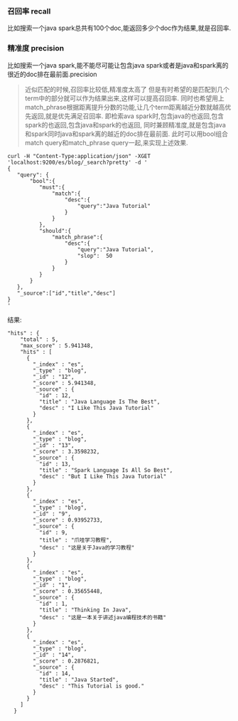 ### 召回率 recall
比如搜索一个java spark总共有100个doc,能返回多少个doc作为结果,就是召回率.


### 精准度 precision
比如搜索一个java spark,能不能尽可能让包含java spark或者是java和spark离的很近的doc排在最前面.precision

> 近似匹配的时候,召回率比较低,精准度太高了
> 但是有时希望的是匹配到几个term中的部分就可以作为结果出来,这样可以提高召回率.
> 同时也希望用上match_phrase根据距离提升分数的功能,让几个term距离越近分数就越高优先返回,就是优先满足召回率.
> 即检索ava spark时,包含java的也返回,包含spark的也返回,包含java和spark的也返回,
> 同时兼顾精准度,就是包含java和spark同时java和spark离的越近的doc排在最前面.
> 此时可以用bool组合match query和match_phrase query一起,来实现上述效果.

```
curl -H "Content-Type:application/json" -XGET 'localhost:9200/es/blog/_search?pretty' -d '
{
   "query": { 
       "bool":{
          "must":{
              "match":{
                  "desc":{
                      "query":"Java Tutorial" 
                  }
              }
          },
          "should":{
              "match_phrase":{
                  "desc":{
                      "query":"Java Tutorial",
                      "slop":  50
                  }
              }
          }
       }
   },
   "_source":["id","title","desc"]
}
'
```
结果:
```
"hits" : {
    "total" : 5,
    "max_score" : 5.941348,
    "hits" : [
      {
        "_index" : "es",
        "_type" : "blog",
        "_id" : "12",
        "_score" : 5.941348,
        "_source" : {
          "id" : 12,
          "title" : "Java Language Is The Best",
          "desc" : "I Like This Java Tutorial"
        }
      },
      {
        "_index" : "es",
        "_type" : "blog",
        "_id" : "13",
        "_score" : 3.3598232,
        "_source" : {
          "id" : 13,
          "title" : "Spark Language Is All So Best",
          "desc" : "But I Like This Java Tutorial"
        }
      },
      {
        "_index" : "es",
        "_type" : "blog",
        "_id" : "9",
        "_score" : 0.93952733,
        "_source" : {
          "id" : 9,
          "title" : "爪哇学习教程",
          "desc" : "这是关于Java的学习教程"
        }
      },
      {
        "_index" : "es",
        "_type" : "blog",
        "_id" : "1",
        "_score" : 0.35655448,
        "_source" : {
          "id" : 1,
          "title" : "Thinking In Java",
          "desc" : "这是一本关于讲述java编程技术的书籍"
        }
      },
      {
        "_index" : "es",
        "_type" : "blog",
        "_id" : "14",
        "_score" : 0.2876821,
        "_source" : {
          "id" : 14,
          "title" : "Java Started",
          "desc" : "This Tutorial is good."
        }
      }
    ]
  }
```